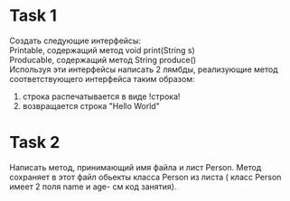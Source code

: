 # Task 1    
Создать следующие интерфейсы:  
Printable, содержащий метод void print(String s)  
Producable, содержащий метод String produce()  
Используя эти интерфейсы написать 2 лямбды, реализующие метод соответствующего интерфейса таким образом:
1. строка распечатывается  в виде !строка!
2. возвращается  строка "Hello World"


  
# Task 2    
Написать метод, принимающий имя файла и лист Person. Метод сохраняет в этот файл обьекты класса Person из
листа (  класс Person имеет 2 поля name  и  age-  см код занятия).




